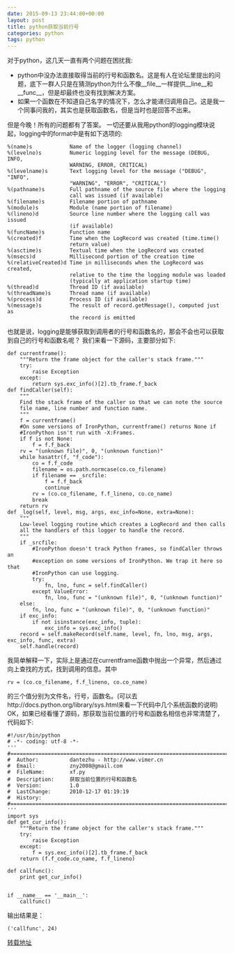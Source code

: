 ```yaml
---
date: 2015-09-13 23:44:00+00:00
layout: post
title: python获取当前行号
categories: python
tags: python
---
```


对于python，这几天一直有两个问题在困扰我:
- python中没办法直接取得当前的行号和函数名。这是有人在论坛里提出的问题，底下一群人只是在猜测python为什么不像__file__一样提供__line__和__func__，但是却最终也没有找到解决方案。
- 如果一个函数在不知道自己名字的情况下，怎么才能递归调用自己。这是我一个同事问我的，其实也是获取函数名，但是当时也是回答不出来。

但是今晚！所有的问题都有了答案。
一切还要从我用python的logging模块说起，logging中的format中是有如下选项的:

```
%(name)s            Name of the logger (logging channel)
%(levelno)s         Numeric logging level for the message (DEBUG, INFO,
                    WARNING, ERROR, CRITICAL)
%(levelname)s       Text logging level for the message ("DEBUG", "INFO",
                    "WARNING", "ERROR", "CRITICAL")
%(pathname)s        Full pathname of the source file where the logging
                    call was issued (if available)
%(filename)s        Filename portion of pathname
%(module)s          Module (name portion of filename)
%(lineno)d          Source line number where the logging call was issued
                    (if available)
%(funcName)s        Function name
%(created)f         Time when the LogRecord was created (time.time()
                    return value)
%(asctime)s         Textual time when the LogRecord was created
%(msecs)d           Millisecond portion of the creation time
%(relativeCreated)d Time in milliseconds when the LogRecord was created,
                    relative to the time the logging module was loaded
                    (typically at application startup time)
%(thread)d          Thread ID (if available)
%(threadName)s      Thread name (if available)
%(process)d         Process ID (if available)
%(message)s         The result of record.getMessage(), computed just as
                    the record is emitted
```

也就是说，logging是能够获取到调用者的行号和函数名的，那会不会也可以获取到自己的行号和函数名呢？
我们来看一下源码，主要部分如下:

```
def currentframe():
    """Return the frame object for the caller's stack frame."""
    try:
        raise Exception
    except:
        return sys.exc_info()[2].tb_frame.f_back
def findCaller(self):
    """
    Find the stack frame of the caller so that we can note the source
    file name, line number and function name.
    """
    f = currentframe()
    #On some versions of IronPython, currentframe() returns None if
    #IronPython isn't run with -X:Frames.
    if f is not None:
        f = f.f_back
    rv = "(unknown file)", 0, "(unknown function)"
    while hasattr(f, "f_code"):
        co = f.f_code
        filename = os.path.normcase(co.co_filename)
        if filename == _srcfile:
            f = f.f_back
            continue
        rv = (co.co_filename, f.f_lineno, co.co_name)
        break
    return rv
def _log(self, level, msg, args, exc_info=None, extra=None):
    """
    Low-level logging routine which creates a LogRecord and then calls
    all the handlers of this logger to handle the record.
    """
    if _srcfile:
        #IronPython doesn't track Python frames, so findCaller throws an
        #exception on some versions of IronPython. We trap it here so that
        #IronPython can use logging.
        try:
            fn, lno, func = self.findCaller()
        except ValueError:
            fn, lno, func = "(unknown file)", 0, "(unknown function)"
    else:
        fn, lno, func = "(unknown file)", 0, "(unknown function)"
    if exc_info:
        if not isinstance(exc_info, tuple):
            exc_info = sys.exc_info()
    record = self.makeRecord(self.name, level, fn, lno, msg, args, exc_info, func, extra)
    self.handle(record)
```
我简单解释一下，实际上是通过在currentframe函数中抛出一个异常，然后通过向上查找的方式，找到调用的信息。其中
```
rv = (co.co_filename, f.f_lineno, co.co_name)
```

的三个值分别为文件名，行号，函数名。(可以去http://docs.python.org/library/sys.html来看一下代码中几个系统函数的说明)
OK，如果已经看懂了源码，那获取当前位置的行号和函数名相信也非常清楚了，代码如下:

```
#!/usr/bin/python
# -*- coding: utf-8 -*-
'''
#=============================================================================
#  Author:          dantezhu - http://www.vimer.cn
#  Email:           zny2008@gmail.com
#  FileName:        xf.py
#  Description:     获取当前位置的行号和函数名
#  Version:         1.0
#  LastChange:      2010-12-17 01:19:19
#  History:         
#=============================================================================
'''
import sys
def get_cur_info():
    """Return the frame object for the caller's stack frame."""
    try:
        raise Exception
    except:
        f = sys.exc_info()[2].tb_frame.f_back
    return (f.f_code.co_name, f.f_lineno)

def callfunc():
    print get_cur_info()


if __name__ == '__main__':
    callfunc()
```

输出结果是：
```
('callfunc', 24)
```


[转载地址](http://www.vimer.cn/2010/12/%E5%9C%A8python%E4%B8%AD%E8%8E%B7%E5%8F%96%E5%BD%93%E5%89%8D%E4%BD%8D%E7%BD%AE%E6%89%80%E5%9C%A8%E7%9A%84%E8%A1%8C%E5%8F%B7%E5%92%8C%E5%87%BD%E6%95%B0%E5%90%8D.html)
